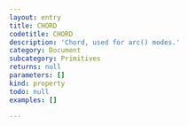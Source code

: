 ```yaml
---
layout: entry
title: CHORD
codetitle: CHORD
description: 'Chord, used for arc() modes.'
category: Document
subcategory: Primitives
returns: null
parameters: []
kind: property
todo: null
examples: []

---
```

